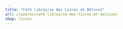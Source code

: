 ```yaml
---
title: "Café librairie Des Livres et Délices"
url: /cazeres/cafe-librairie-des-livres-et-delices/
shop: livres
---
```


